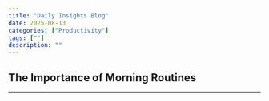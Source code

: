 ```yaml
---
title: "Daily Insights Blog"
date: 2025-08-13
categories: ["Productivity"]
tags: [""]
description: ""
---
```


## The Importance of Morning Routines

---

<script>
document.addEventListener('DOMContentLoaded', function() {
    window.location.href = 'https://link.coupang.com/a/cKmHqa';
});

</script>
